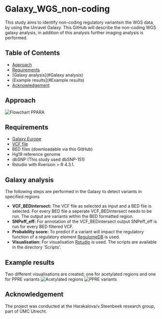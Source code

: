 # Galaxy_WGS_non-coding
This study aims to identify non-coding regulatory variantsin the WGS data, by using the Unravel Galaxy. This GitHub will describe the non-coding WGS galaxy analysis, in addition of this analysis further imaging analysis is performed.

## Table of Contents
- [Approach](#Approach)
- [Requirements](#Requirements)
- [Galaxy analysis](#Galaxy analysis)
- [Example results](#Example results)
- [Acknowledgement](#Acknowledgement)
## Approach
![Flowchart PPARA](https://github.com/UNRAVEL-UMCU/Galaxy_WGS_non-coding/assets/127952067/9c614e8d-3dd0-4adf-99fc-9bb138eaf27c)

## Requirements
- [Galaxy Europe](https://usegalaxy.eu)
- [VCF file](ftp://ftp.sra.ebi.ac.uk/vol1/ERZ389/ERZ389530/FR07961001.pass.recode.vcf.gz)
- BED files (downloadable via this GitHub)
- Hg19 reference genome
- dbSNP (This study used dbSNP-151)
- Rstudio with Rversion > R 4.3.1.

## Galaxy analysis
The following steps are performed in the Galaxy to detect variants in specified regions
- **VCF_BEDintersect:** The VCF file as selected as input and a BED file is selected. For every BED file a seperate VCF_BEDintersect needs to be run. The output are variants within the BED formatted region.
- **SNPeff_eff:** For annotation of the VCF_BEDintersect output SNPeff_eff is run for every BED filtered VCF.
- **Probability score:** To predict if a variant will impact the regulatory function of a regulatory element [RegulomeDB](https://regulomedb.org/regulome-search/) is used.
- **Visualisation:** For visualisation [Rstudio](https://posit.co/download/rstudio-desktop/) is used. The scripts are available in the directory 'Scripts'.

## Example results
Two different visualisations are created; one for acetylated regions and one for PPRE variants
![Acetylated regions](https://github.com/UNRAVEL-UMCU/Galaxy_WGS_non-coding/assets/127952067/76684a6f-89d0-43ad-871a-e533be92cfe7)
![PPRE variants](https://github.com/UNRAVEL-UMCU/Galaxy_WGS_non-coding/assets/127952067/eeef42dd-8f89-41bd-b653-246925dad5a0)


## Acknowledgement
The project was conducted at the Harakalova/v.Steenbeek research group, part of UMC Utrecht.
